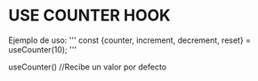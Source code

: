 # USE COUNTER HOOK
Ejemplo de uso: 
'''
const {counter, increment, decrement, reset} = useCounter(10);
'''

useCounter() //Recibe un valor por defecto